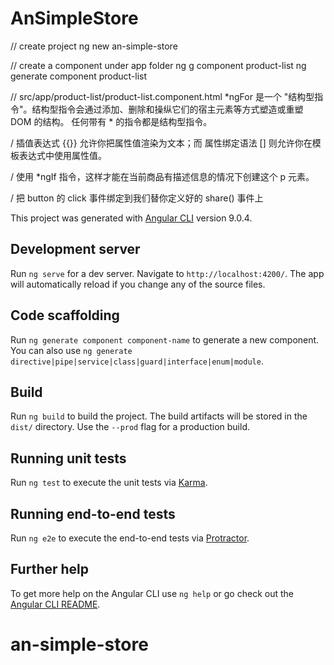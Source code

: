 # AnSimpleStore

// create project
ng new an-simple-store

// create a component under app folder
ng g component product-list
ng generate component product-list

// src/app/product-list/product-list.component.html
*ngFor 是一个 "结构型指令"。结构型指令会通过添加、删除和操纵它们的宿主元素等方式塑造或重塑 DOM 的结构。
任何带有 * 的指令都是结构型指令。

/
插值表达式 {{}} 允许你把属性值渲染为文本；而
属性绑定语法 [] 则允许你在模板表达式中使用属性值。

/
使用 *ngIf 指令，这样才能在当前商品有描述信息的情况下创建这个 p 元素。

/
把 button 的 click 事件绑定到我们替你定义好的 share() 事件上


This project was generated with [Angular CLI](https://github.com/angular/angular-cli) version 9.0.4.

## Development server

Run `ng serve` for a dev server. Navigate to `http://localhost:4200/`. The app will automatically reload if you change any of the source files.

## Code scaffolding

Run `ng generate component component-name` to generate a new component. You can also use `ng generate directive|pipe|service|class|guard|interface|enum|module`.

## Build

Run `ng build` to build the project. The build artifacts will be stored in the `dist/` directory. Use the `--prod` flag for a production build.

## Running unit tests

Run `ng test` to execute the unit tests via [Karma](https://karma-runner.github.io).

## Running end-to-end tests

Run `ng e2e` to execute the end-to-end tests via [Protractor](http://www.protractortest.org/).

## Further help

To get more help on the Angular CLI use `ng help` or go check out the [Angular CLI README](https://github.com/angular/angular-cli/blob/master/README.md).
# an-simple-store

